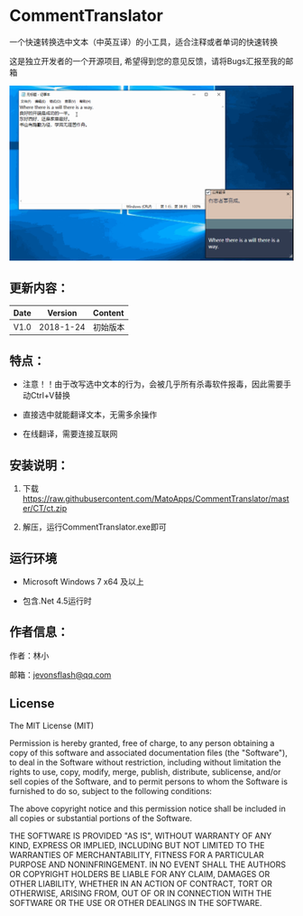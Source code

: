 # CommentTranslator

一个快速转换选中文本（中英互译）的小工具，适合注释或者单词的快速转换

这是独立开发者的一个开源项目, 希望得到您的意见反馈，请将Bugs汇报至我的邮箱

 ![avatar](https://github.com/MatoApps/CommentTranslator/blob/master/CT/screenshot.gif)
 
 
## 更新内容：


Date | Version | Content
:----------: | :-----------: | :-----------
V1.0        | 2018-1-24       | 初始版本


## 特点：

* 注意！！由于改写选中文本的行为，会被几乎所有杀毒软件报毒，因此需要手动Ctrl+V替换

* 直接选中就能翻译文本，无需多余操作

* 在线翻译，需要连接互联网


## 安装说明：

1. 下载 https://raw.githubusercontent.com/MatoApps/CommentTranslator/master/CT/ct.zip

2. 解压，运行CommentTranslator.exe即可


## 运行环境

* Microsoft Windows 7 x64 及以上

* 包含.Net 4.5运行时



## 作者信息：

作者：林小

邮箱：jevonsflash@qq.com


## License

The MIT License (MIT)

Permission is hereby granted, free of charge, to any person obtaining a copy of this software and associated documentation files (the "Software"), to deal in the Software without restriction, including without limitation the rights to use, copy, modify, merge, publish, distribute, sublicense, and/or sell copies of the Software, and to permit persons to whom the Software is furnished to do so, subject to the following conditions:

The above copyright notice and this permission notice shall be included in all copies or substantial portions of the Software.

THE SOFTWARE IS PROVIDED "AS IS", WITHOUT WARRANTY OF ANY KIND, EXPRESS OR IMPLIED, INCLUDING BUT NOT LIMITED TO THE WARRANTIES OF MERCHANTABILITY, FITNESS FOR A PARTICULAR PURPOSE AND NONINFRINGEMENT. IN NO EVENT SHALL THE AUTHORS OR COPYRIGHT HOLDERS BE LIABLE FOR ANY CLAIM, DAMAGES OR OTHER LIABILITY, WHETHER IN AN ACTION OF CONTRACT, TORT OR OTHERWISE, ARISING FROM, OUT OF OR IN CONNECTION WITH THE SOFTWARE OR THE USE OR OTHER DEALINGS IN THE SOFTWARE.

